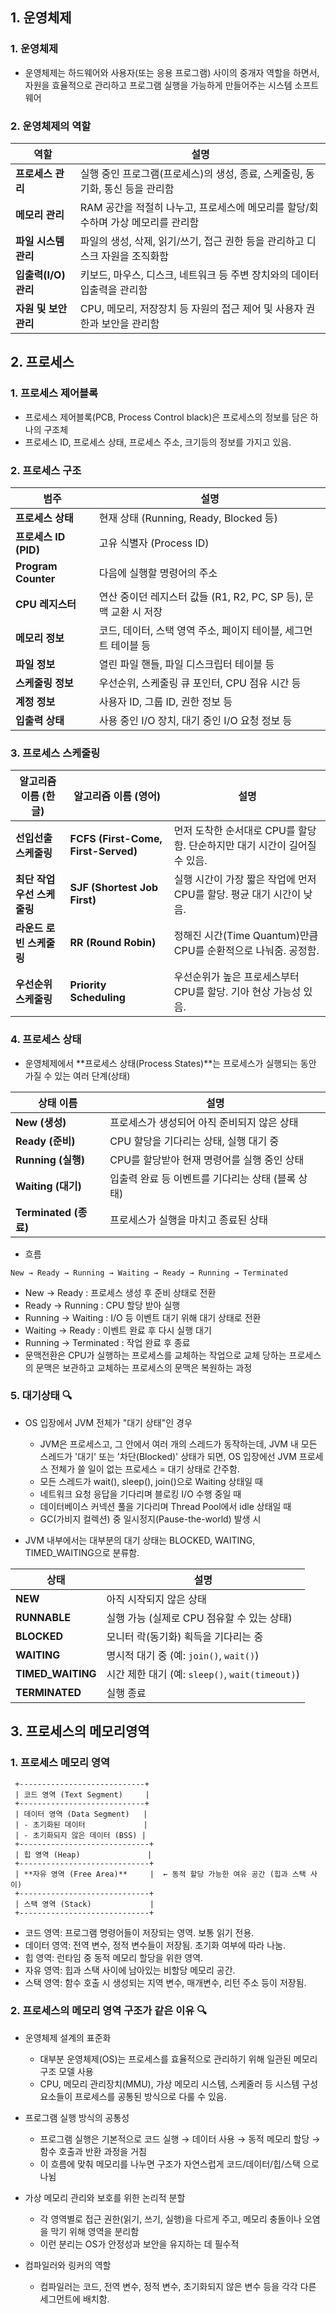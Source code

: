 ## 1. 운영체제
### 1. 운영체제 
 - 운영체제는 하드웨어와 사용자(또는 응용 프로그램) 사이의 중개자 역할을 하면서, 자원을 효율적으로 관리하고 프로그램 실행을 가능하게 만들어주는 시스템 소프트웨어
 
### 2. 운영체제의 역할
| 역할                | 설명                                              |
| ----------------- | ----------------------------------------------- |
| **프로세스 관리**     | 실행 중인 프로그램(프로세스)의 생성, 종료, 스케줄링, 동기화, 통신 등을 관리함  |
| **메모리 관리**     | RAM 공간을 적절히 나누고, 프로세스에 메모리를 할당/회수하며 가상 메모리를 관리함 |
| **파일 시스템 관리**  | 파일의 생성, 삭제, 읽기/쓰기, 접근 권한 등을 관리하고 디스크 자원을 조직화함   |
| **입출력(I/O) 관리** | 키보드, 마우스, 디스크, 네트워크 등 주변 장치와의 데이터 입출력을 관리함      |
| **자원 및 보안 관리** | CPU, 메모리, 저장장치 등 자원의 접근 제어 및 사용자 권한과 보안을 관리함    |

## 2. 프로세스
### 1. 프로세스 제어블록
 - 프로세스 제어블록(PCB, Process Control black)은 프로세스의 정보를 담은 하나의 구조체
 - 프로세스 ID, 프로세스 상태, 프로세스 주소, 크기등의 정보를 가지고 있음.
### 2. 프로세스 구조 
| 범주                  | 설명                                            |
| ------------------- | ----------------------------------------- |
| **프로세스 상태**         | 현재 상태 (Running, Ready, Blocked 등)             |
| **프로세스 ID (PID)**   | 고유 식별자 (Process ID)                           |
| **Program Counter** | 다음에 실행할 명령어의 주소                               |
| **CPU 레지스터**        | 연산 중이던 레지스터 값들 (R1, R2, PC, SP 등), 문맥 교환 시 저장 |
| **메모리 정보**          | 코드, 데이터, 스택 영역 주소, 페이지 테이블, 세그먼트 테이블 등        |
| **파일 정보**           | 열린 파일 핸들, 파일 디스크립터 테이블 등             |
| **스케줄링 정보**         | 우선순위, 스케줄링 큐 포인터, CPU 점유 시간 등      |
| **계정 정보**           | 사용자 ID, 그룹 ID, 권한 정보 등                 |
| **입출력 상태**          | 사용 중인 I/O 장치, 대기 중인 I/O 요청 정보 등      |

### 3. 프로세스 스케줄링
| 알고리즘 이름 (한글)      | 알고리즘 이름 (영어)                        | 설명                                           |
| ----------------- | ----------------------------------- | -------------------------------------------- |
| **선입선출 스케줄링**     | **FCFS (First-Come, First-Served)** | 먼저 도착한 순서대로 CPU를 할당함. 단순하지만 대기 시간이 길어질 수 있음. |
| **최단 작업 우선 스케줄링** | **SJF (Shortest Job First)**        | 실행 시간이 가장 짧은 작업에 먼저 CPU를 할당. 평균 대기 시간이 낮음.   |
| **라운드 로빈 스케줄링**   | **RR (Round Robin)**                | 정해진 시간(Time Quantum)만큼 CPU를 순환적으로 나눠줌. 공정함.  |
| **우선순위 스케줄링**     | **Priority Scheduling**             | 우선순위가 높은 프로세스부터 CPU를 할당. 기아 현상 가능성 있음.       |


### 4. 프로세스 상태
 - 운영체제에서 **프로세스 상태(Process States)**는 프로세스가 실행되는 동안 가질 수 있는 여러 단계(상태)
 
| 상태 이름               | 설명                            |
| ------------------- | ----------------------------- |
| **New (생성)**        | 프로세스가 생성되어 아직 준비되지 않은 상태      |
| **Ready (준비)**      | CPU 할당을 기다리는 상태, 실행 대기 중      |
| **Running (실행)**    | CPU를 할당받아 현재 명령어를 실행 중인 상태    |
| **Waiting (대기)**    | 입출력 완료 등 이벤트를 기다리는 상태 (블록 상태) |
| **Terminated (종료)** | 프로세스가 실행을 마치고 종료된 상태          |
 - 흐름
 ```
 New → Ready → Running → Waiting → Ready → Running → Terminated
 ```
   - New → Ready : 프로세스 생성 후 준비 상태로 전환
   - Ready → Running : CPU 할당 받아 실행
   - Running → Waiting : I/O 등 이벤트 대기 위해 대기 상태로 전환
   - Waiting → Ready : 이벤트 완료 후 다시 실행 대기
   - Running → Terminated : 작업 완료 후 종료
 - 문맥전환은 CPU가 실행하는 프로세스를 교체하는 작업으로 교체 당하는 프로세스의 문맥은 보관하고 교체하는 프로세스의 문맥은 복원하는 과정

### 5. 대기상태 🔍
 - OS 입장에서 JVM 전체가 "대기 상태"인 경우
   - JVM은 프로세스고, 그 안에서 여러 개의 스레드가 동작하는데, JVM 내 모든 스레드가 '대기' 또는 '차단(Blocked)' 상태가 되면, OS 입장에선 JVM 프로세스 전체가 쓸 일이 없는 프로세스 = 대기 상태로 간주함.
   - 모든 스레드가 wait(), sleep(), join()으로 Waiting 상태일 때
   - 네트워크 요청 응답을 기다리며 블로킹 I/O 수행 중일 때
   - 데이터베이스 커넥션 풀을 기다리며 Thread Pool에서 idle 상태일 때
   - GC(가비지 컬렉션) 중 일시정지(Pause-the-world) 발생 시
   
 - JVM 내부에서는 대부분의 대기 상태는 BLOCKED, WAITING, TIMED_WAITING으로 분류함. 

| 상태                 | 설명                                       |
| ------------------ | ---------------------------------------- |
| **NEW**            | 아직 시작되지 않은 상태                            |
| **RUNNABLE**       | 실행 가능 (실제로 CPU 점유할 수 있는 상태)              |
| **BLOCKED**        | 모니터 락(동기화) 획득을 기다리는 중                    |
| **WAITING**        | 명시적 대기 중 (예: `join()`, `wait()`)         |
| **TIMED\_WAITING** | 시간 제한 대기 (예: `sleep()`, `wait(timeout)`) |
| **TERMINATED**     | 실행 종료                                    |

   
 
## 3. 프로세스의 메모리영역
### 1. 프로세스 메모리 영역 
```
 +----------------------------+
 | 코드 영역 (Text Segment)     |
 +----------------------------+
 | 데이터 영역 (Data Segment)   |
 | - 초기화된 데이터             |
 | - 초기화되지 않은 데이터 (BSS) |
 +-----------------------------+
 | 힙 영역 (Heap)               |
 +-----------------------------+
 | **자유 영역 (Free Area)**     |  ← 동적 할당 가능한 여유 공간 (힙과 스택 사이) 
 +-----------------------------+
 | 스택 영역 (Stack)             |
 +-----------------------------+
```
 - 코드 영역: 프로그램 명령어들이 저장되는 영역. 보통 읽기 전용.
 - 데이터 영역: 전역 변수, 정적 변수들이 저장됨. 초기화 여부에 따라 나눔.
 - 힙 영역: 런타임 중 동적 메모리 할당을 위한 영역.
 - 자유 영역: 힙과 스택 사이에 남아있는 비할당 메모리 공간.
 - 스택 영역: 함수 호출 시 생성되는 지역 변수, 매개변수, 리턴 주소 등이 저장됨.

### 2. 프로세스의 메모리 영역 구조가 같은 이유 🔍
 - 운영체제 설계의 표준화
   - 대부분 운영체제(OS)는 프로세스를 효율적으로 관리하기 위해 일관된 메모리 구조 모델 사용
   - CPU, 메모리 관리장치(MMU), 가상 메모리 시스템, 스케줄러 등 시스템 구성 요소들이
프로세스를 공통된 방식으로 다룰 수 있음.
 - 프로그램 실행 방식의 공통성
   - 프로그램 실행은 기본적으로 코드 실행 → 데이터 사용 → 동적 메모리 할당 → 함수 호출과 반환 과정을 거침
   - 이 흐름에 맞춰 메모리를 나누면 구조가 자연스럽게 코드/데이터/힙/스택 으로 나뉨

 - 가상 메모리 관리와 보호를 위한 논리적 분할
   - 각 영역별로 접근 권한(읽기, 쓰기, 실행)을 다르게 주고, 메모리 충돌이나 오염을 막기 위해 영역을 분리함
   - 이런 분리는 OS가 안정성과 보안을 유지하는 데 필수적
  - 컴파일러와 링커의 역할
    - 컴파일러는 코드, 전역 변수, 정적 변수, 초기화되지 않은 변수 등을 각각 다른 세그먼트에 배치함.